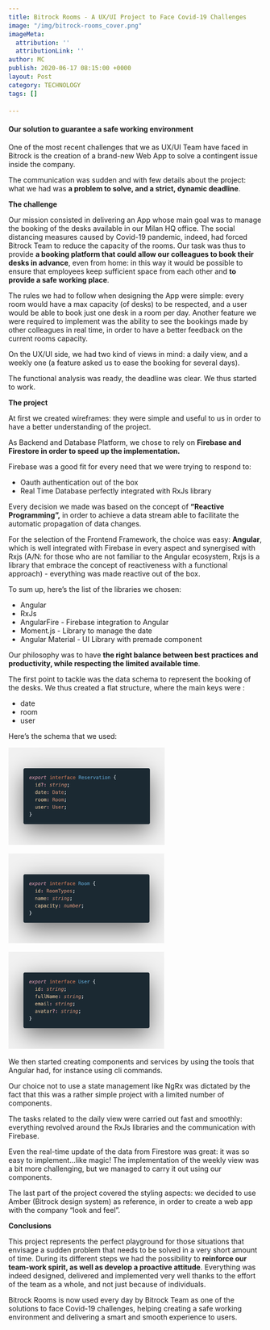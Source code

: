 ```yaml
---
title: Bitrock Rooms - A UX/UI Project to Face Covid-19 Challenges
image: "/img/bitrock-rooms_cover.png"
imageMeta:
  attribution: ''
  attributionLink: ''
author: MC
publish: 2020-06-17 08:15:00 +0000
layout: Post
category: TECHNOLOGY
tags: []

---
```

#### Our solution to guarantee a safe working environment

One of the most recent challenges that we as UX/UI Team have faced in Bitrock is the creation of a brand-new Web App to solve a contingent issue inside the company.

The communication was sudden and with few details about the project: what we had was **a problem to solve, and a strict, dynamic deadline**.

 

**The challenge**

Our mission consisted in delivering an App whose main goal was to manage the booking of the desks available in our Milan HQ office. The social distancing measures caused by Covid-19 pandemic, indeed, had forced Bitrock Team to reduce the capacity of the rooms. Our task was thus to provide **a booking platform that could allow our colleagues to book their desks in advance**, even from home: in this way it would be possible to ensure that employees keep sufficient space from each other and **to** **provide a safe working place**.

The rules we had to follow when designing the App were simple: every room would have a max capacity (of desks) to be respected, and a user would be able to book just one desk in a room per day. Another feature we were required to implement was the ability to see the bookings made by other colleagues in real time, in order to have a better feedback on the current rooms capacity.

On the UX/UI side, we had two kind of views in mind: a daily view, and a weekly one (a feature asked us to ease the booking for several days).

The functional analysis was ready, the deadline was clear. We thus started to work.

 

**The project**

At first we created wireframes: they were simple and useful to us in order to have a better understanding of the project.

As Backend and Database Platform, we chose to rely on **Firebase and Firestore in order to speed up the implementation.**

Firebase was a good fit for every need that we were trying to respond to:

* Oauth authentication out of the box
* Real Time Database perfectly integrated with RxJs library

Every decision we made was based on the concept of **“Reactive Programming”,** in order to achieve a data stream able to facilitate the automatic propagation of data changes.

For the selection of the Frontend Framework, the choice was easy: **Angular**, which is well integrated with Firebase in every aspect and synergised with Rxjs (A/N: for those who are not familiar to the Angular ecosystem, Rxjs is a library that embrace the concept of reactiveness with a functional approach) - everything was made reactive out of the box.

To sum up, here’s the list of the libraries we chosen:

* Angular
* RxJs
* AngularFire - Firebase integration to Angular
* Moment.js - Library to manage the date
* Angular Material - UI Library with premade component

Our philosophy was to have **the right balance between best practices and productivity, while respecting the limited available time**.

The first point to tackle was the data schema to represent the booking of the desks. We thus created a flat structure, where the main keys were :

* date
* room
* user

Here’s the schema that we used:

![](/img/1-2.png)

![](/img/2.png)

![](/img/3.png)

We then started creating components and services by using the tools that Angular had, for instance using cli commands.

Our choice not to use a state management like NgRx was dictated by the fact that this was a rather simple project with a limited number of components.

The tasks related to the daily view were carried out fast and smoothly: everything revolved around the RxJs libraries and the communication with Firebase.

Even the real-time update of the data from Firestore was great: it was so easy to implement...like magic! The implementation of the weekly view was a bit more challenging, but we managed to carry it out using our components.

The last part of the project covered the styling aspects: we decided to use Amber (Bitrock design system) as reference, in order to create a web app with the company “look and feel”.

 

**Conclusions**

This project represents the perfect playground for those situations that envisage a sudden problem that needs to be solved in a very short amount of time. During its different steps we had the possibility to **reinforce our team-work spirit, as well as develop a proactive attitude**. Everything was indeed designed, delivered and implemented very well thanks to the effort of the team as a whole, and not just because of individuals.

Bitrock Rooms is now used every day by Bitrock Team as one of the solutions to face Covid-19 challenges, helping creating a safe working environment and delivering a smart and smooth experience to users.